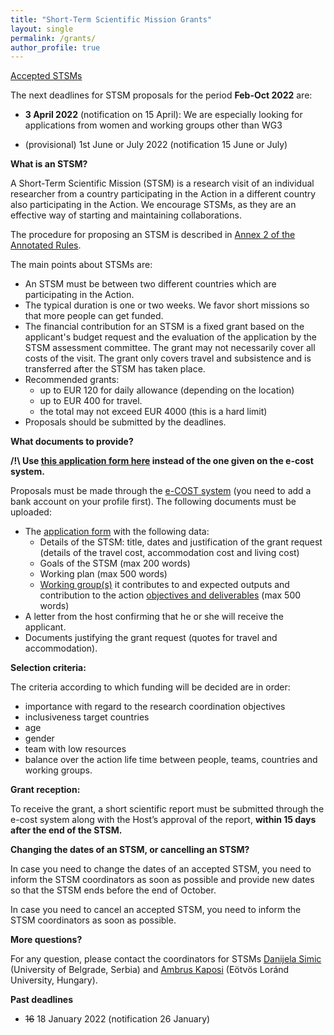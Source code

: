 ```yaml
---
title: "Short-Term Scientific Mission Grants"
layout: single
permalink: /grants/
author_profile: true
---
```


[Accepted STSMs](../accepted_stsms)

The next deadlines for STSM proposals for the period **Feb-Oct 2022** are:

- **3 April 2022** (notification on 15 April): We are especially looking for applications from women and working groups other than WG3

- (provisional) 1st June or July 2022 (notification 15 June or July)

**What is an STSM?**

A Short-Term Scientific Mission (STSM) is a research visit of an individual researcher from a country participating in the Action in a different country also participating in the Action. We encourage STSMs, as they are an effective way of starting and maintaining collaborations.

The procedure for proposing an STSM is described in [Annex 2 of the Annotated Rules](https://www.cost.eu/uploads/2021/10/COST-094-21-Annotated-Rules-for-COST-Actions-Level-C-2021-11-01-1.pdf#page=92).

The main points about STSMs are:

- An STSM must be between two different countries which are participating in the Action.
- The typical duration is one or two weeks. We favor short missions so that more people can get funded.
- The financial contribution for an STSM is a fixed grant based on the applicant's budget request and the evaluation of the application by the STSM assessment committee. The grant may not necessarily cover all costs of the visit. The grant only covers travel and subsistence and is transferred after the STSM has taken place.
- Recommended grants:
    - up to EUR 120 for daily allowance (depending on the location)
    - up to EUR 400 for travel.
    - the total may not exceed EUR 4000 (this is a hard limit)
- Proposals should be submitted by the deadlines.

**What documents to provide?**

**/!\ Use [this application form here](/assets/documents/STSM-application-template.docx) instead of the one given on the e-cost system.**

Proposals must be made through the [e-COST system](https://e-services.cost.eu/activity/grants/add?type=STSM) (you need to add a bank account on your profile first). The following documents must be uploaded:

- The [application form](/assets/documents/STSM-application-template.docx) with the following data:
  - Details of the STSM: title, dates and justification of the grant request (details of the travel cost, accommodation cost and living cost)
  - Goals of the STSM (max 200 words)
  - Working plan (max 500 words)
  - [Working group(s)](../wg) it contributes to and expected outputs and contribution to the action [objectives and deliverables](../description) (max 500 words)
- A letter from the host confirming that he or she will receive the applicant.
- Documents justifying the grant request (quotes for travel and accommodation).

**Selection criteria:**

The criteria according to which funding will be decided are in order:
- importance with regard to the research coordination objectives
- inclusiveness target countries
- age
- gender
- team with low resources
- balance over the action life time between people, teams, countries and working groups.

**Grant reception:**

To receive the grant, a short scientific report must be submitted
through the e-cost system along with the Host’s approval of the
report, **within 15 days after the end of the STSM.**

**Changing the dates of an STSM, or cancelling an STSM?**

In case you need to change the dates of an accepted STSM, you need to
inform the STSM coordinators as soon as possible and provide new dates
so that the STSM ends before the end of October.

In case you need to cancel an accepted STSM, you need to inform the
STSM coordinators as soon as possible.

**More questions?**

For any question, please contact the coordinators for STSMs [Danijela Simic](http://poincare.matf.bg.ac.rs/~danijela) (University of Belgrade, Serbia) and [Ambrus Kaposi](http://akaposi.web.elte.hu) (Eötvös Loránd University, Hungary).

**Past deadlines**

- ~~16~~ 18 January 2022 (notification 26 January)
